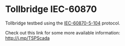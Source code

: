 # Tollbridge IEC-60870

Tollbridge testbed using the [IEC-60870-5-104](https://en.wikipedia.org/wiki/IEC_60870-5#IEC_60870-5-104) protocol. 

Check out this link for some more available information: http://j.mp/TSPScada
